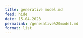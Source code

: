 ```yaml
---
title: generative model.md
feed: hide
date: 15-04-2023
permalink: /generative%20model.md
format: list
---
```



